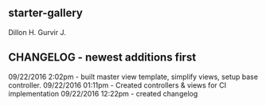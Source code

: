 ## starter-gallery

Dillon H.
Gurvir J.

CHANGELOG - newest additions first
--------------------------------------
09/22/2016 2:02pm  - built master view template, simplify views, setup base controller.
09/22/2016 01:11pm - Created controllers & views for CI implementation
09/22/2016 12:22pm - created changelog

